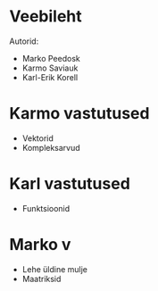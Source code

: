 # Veebileht  
Autorid:
* Marko Peedosk
* Karmo Saviauk
* Karl-Erik Korell

# Karmo vastutused 
- Vektorid
- Kompleksarvud

# Karl vastutused
- Funktsioonid

# Marko v
- Lehe üldine mulje
- Maatriksid
